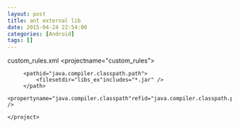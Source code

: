 ```yaml
---
layout: post
title: ant external lib
date: 2015-04-24 22:54:00
categories: [Android]
tags: []
---
```

custom_rules.xml
	<?xml version="1.0" encoding="UTF-8"?>
	<projectname="custom_rules">
	
	     <pathid="java.compiler.classpath.path">
	         <filesetdir="libs_ex"includes="*.jar" />
	     </path>
	     <propertyname="java.compiler.classpath"refid="java.compiler.classpath.path" />
	
	</project> 
